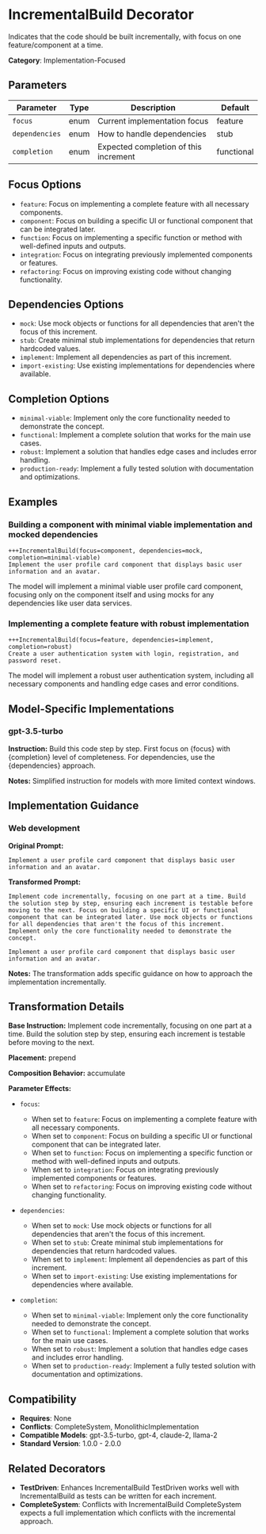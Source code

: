 # IncrementalBuild Decorator

Indicates that the code should be built incrementally, with focus on one feature/component at a time.

**Category**: Implementation-Focused

## Parameters

| Parameter | Type | Description | Default |
|-----------|------|-------------|--------|
| `focus` | enum | Current implementation focus | feature |
| `dependencies` | enum | How to handle dependencies | stub |
| `completion` | enum | Expected completion of this increment | functional |

## Focus Options

- `feature`: Focus on implementing a complete feature with all necessary components.
- `component`: Focus on building a specific UI or functional component that can be integrated later.
- `function`: Focus on implementing a specific function or method with well-defined inputs and outputs.
- `integration`: Focus on integrating previously implemented components or features.
- `refactoring`: Focus on improving existing code without changing functionality.

## Dependencies Options

- `mock`: Use mock objects or functions for all dependencies that aren't the focus of this increment.
- `stub`: Create minimal stub implementations for dependencies that return hardcoded values.
- `implement`: Implement all dependencies as part of this increment.
- `import-existing`: Use existing implementations for dependencies where available.

## Completion Options

- `minimal-viable`: Implement only the core functionality needed to demonstrate the concept.
- `functional`: Implement a complete solution that works for the main use cases.
- `robust`: Implement a solution that handles edge cases and includes error handling.
- `production-ready`: Implement a fully tested solution with documentation and optimizations.

## Examples

### Building a component with minimal viable implementation and mocked dependencies

```
+++IncrementalBuild(focus=component, dependencies=mock, completion=minimal-viable)
Implement the user profile card component that displays basic user information and an avatar.
```

The model will implement a minimal viable user profile card component, focusing only on the component itself and using mocks for any dependencies like user data services.

### Implementing a complete feature with robust implementation

```
+++IncrementalBuild(focus=feature, dependencies=implement, completion=robust)
Create a user authentication system with login, registration, and password reset.
```

The model will implement a robust user authentication system, including all necessary components and handling edge cases and error conditions.

## Model-Specific Implementations

### gpt-3.5-turbo

**Instruction:** Build this code step by step. First focus on {focus} with {completion} level of completeness. For dependencies, use the {dependencies} approach.

**Notes:** Simplified instruction for models with more limited context windows.


## Implementation Guidance

### Web development

**Original Prompt:**
```
Implement a user profile card component that displays basic user information and an avatar.
```

**Transformed Prompt:**
```
Implement code incrementally, focusing on one part at a time. Build the solution step by step, ensuring each increment is testable before moving to the next. Focus on building a specific UI or functional component that can be integrated later. Use mock objects or functions for all dependencies that aren't the focus of this increment. Implement only the core functionality needed to demonstrate the concept.

Implement a user profile card component that displays basic user information and an avatar.
```

**Notes:** The transformation adds specific guidance on how to approach the implementation incrementally.

## Transformation Details

**Base Instruction:** Implement code incrementally, focusing on one part at a time. Build the solution step by step, ensuring each increment is testable before moving to the next.

**Placement:** prepend

**Composition Behavior:** accumulate

**Parameter Effects:**

- `focus`:
  - When set to `feature`: Focus on implementing a complete feature with all necessary components.
  - When set to `component`: Focus on building a specific UI or functional component that can be integrated later.
  - When set to `function`: Focus on implementing a specific function or method with well-defined inputs and outputs.
  - When set to `integration`: Focus on integrating previously implemented components or features.
  - When set to `refactoring`: Focus on improving existing code without changing functionality.

- `dependencies`:
  - When set to `mock`: Use mock objects or functions for all dependencies that aren't the focus of this increment.
  - When set to `stub`: Create minimal stub implementations for dependencies that return hardcoded values.
  - When set to `implement`: Implement all dependencies as part of this increment.
  - When set to `import-existing`: Use existing implementations for dependencies where available.

- `completion`:
  - When set to `minimal-viable`: Implement only the core functionality needed to demonstrate the concept.
  - When set to `functional`: Implement a complete solution that works for the main use cases.
  - When set to `robust`: Implement a solution that handles edge cases and includes error handling.
  - When set to `production-ready`: Implement a fully tested solution with documentation and optimizations.

## Compatibility

- **Requires**: None
- **Conflicts**: CompleteSystem, MonolithicImplementation
- **Compatible Models**: gpt-3.5-turbo, gpt-4, claude-2, llama-2
- **Standard Version**: 1.0.0 - 2.0.0

## Related Decorators

- **TestDriven**: Enhances IncrementalBuild TestDriven works well with IncrementalBuild as tests can be written for each increment.
- **CompleteSystem**: Conflicts with IncrementalBuild CompleteSystem expects a full implementation which conflicts with the incremental approach.
